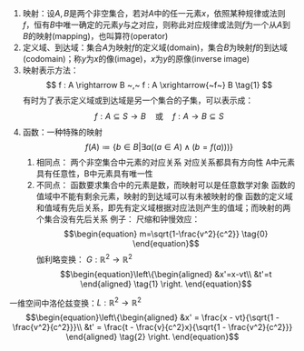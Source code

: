1. 映射：设$A,B$是两个非空集合，若对$A$中的任一元素$x$，依照某种规律或法则$f$，恒有$B$中唯一确定的元素$y$与之对应，则称此对应规律或法则$f$为一个从$A$到$B$的映射(mapping)，也叫算符(operator)
2. 定义域、到达域：集合$A$为映射$f$的定义域(domain)，集合$B$为映射$f$的到达域(codomain)；称$y$为$x$的像(image)，$x$为$y$的原像(inverse image)
3. 映射表示方法：
	$$ f : A \rightarrow B ~,~ f : A \xrightarrow{~f~} B \tag{1} $$
	 有时为了表示定义域或到达域是另一个集合的子集，可以表示成：
	  $$ f: A\subseteq S \to B \quad\text{或}\quad f: A \to B \subseteq S \tag{2} $$
4. 函数：一种特殊的映射
	$$ f(A)\coloneqq \{b \in B|\exists a((a \in A)\land (b=f(a))) \} \tag{3} $$
	1. 相同点：
		 两个非空集合中元素的对应关系
		   对应关系都具有方向性
		A中元素具有任意性，B中元素具有唯一性
	  2. 不同点：
		   函数要求集合中的元素是数，而映射可以是任意数学对象
		 函数的值域中不能有剩余元素，映射的到达域可以有未被映射的像
		   函数的定义域和值域有先后关系，即先有定义域根据对应法则产生的值域；而映射的两个集合没有先后关系
例子：
尺缩和钟慢效应：
$$\begin{equation}
m=\sqrt{1-\frac{v^2}{c^2}} \tag{0}
\end{equation}$$
伽利略变换： $G:\mathbb{R}^2 \rightarrow \mathbb{R}^2$
$$\begin{equation}\left\{\begin{aligned}
&x'=x-vt\\
&t'=t
\end{aligned} \tag{1} \right. \end{equation}$$

一维空间中洛伦兹变换：$L:\mathbb{R}^2 \rightarrow \mathbb{R}^2$
$$\begin{equation}\left\{\begin{aligned} 
&x' = \frac{x - vt}{\sqrt{1 - \frac{v^2}{c^2}}}\\
&t' = \frac{t - \frac{v}{c^2}x}{\sqrt{1 - \frac{v^2}{c^2}}} 
\end{aligned} \tag{2} \right. \end{equation}$$